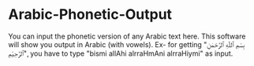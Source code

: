 # Arabic-Phonetic-Output
You can input the phonetic version of any Arabic text here. This software will show you output in Arabic (with vowels). Ex- for getting "بِسْمِ ٱللّٰهِ ٱلرَّحْمٰنِ ٱلرَّحِيْمِ", you have to type "bismi allAhi alrraHmAni alrraHiymi" as input.

